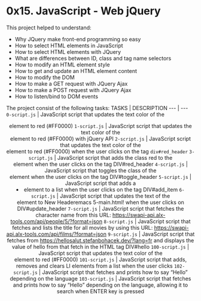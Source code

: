 # 0x15. JavaScript - Web jQuery
This project helped to understand:
- Why JQuery make front-end programming so easy
- How to select HTML elements in JavaScript
- How to select HTML elements with JQuery
- What are differences between ID, class and tag name selectors
- How to modify an HTML element style
- How to get and update an HTML element content
- How to modify the DOM
- How to make a GET request with JQuery Ajax
- How to make a POST request with JQuery Ajax
- How to listen/bind to DOM events

The project consist of the following tasks:
TASKS | DESCRIPTION
--- | ---
`0-script.js` | JavaScript script that updates the text color of the <header> element to red (#FF0000)
`1-script.js` | JavaScript script that updates the text color of the <header> element to red (#FF0000) with jQuery API
`2-script.js` | JavaScript script that updates the text color of the <header> element to red (#FF0000) when the user clicks on the tag `div#red_header`
`3-script.js` | JavaScript script that adds the class red to the <header> element when the user clicks on the tag DIV#red_header
`4-script.js` | JavaScript script that toggles the class of the <header> element when the user clicks on the tag DIV#toggle_header
`5-script.js` | JavaScript script that adds a <li> element to a list when the user clicks on the tag DIV#add_item
`6-script.js` | JavaScript script that updates the text of the <header> element to New Headeremacs 5-main.html! when the user clicks on DIV#update_header
`7-script.js` | JavaScript script that fetches the character name from this URL: https://swapi-api.alx-tools.com/api/people/5/?format=json
`8-script.js` | JavaScript script that fetches and lists the title for all movies by using this URL: https://swapi-api.alx-tools.com/api/films/?format=json
`9-script.js` | JavaScript script that fetches from https://hellosalut.stefanbohacek.dev/?lang=fr and displays the value of hello from that fetch in the HTML tag DIV#hello
`100-script.js` | JavaScript script that updates the text color of the <header> element to red (#FF0000)
`101-script.js` | JavaScript script that adds, removes and clears LI elements from a list when the user clicks
`102-script.js` | JavaScript script that fetches and prints how to say “Hello” depending on the language
`103-script.js` | JavaScript script that fetches and prints how to say “Hello” depending on the language, allowing it to search when ENTER key is pressed
